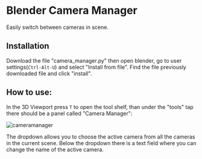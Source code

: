 # Blender Camera Manager
Easily switch between cameras in scene.

## Installation
Download the file "camera_manager.py" then open blender, go to user settings(`Ctrl-Alt-U`) and select "Install from file".
Find the file previously downloaded file and click "install".

## How to use:
In the 3D Viewport press `T` to open the tool shelf, than under the "tools" tap there should be a panel called "Camera Manager":


![cameramanager](https://cloud.githubusercontent.com/assets/6106360/24770597/191e10d0-1ad0-11e7-88ba-77bd5cc699e8.png)


The dropdown allows you to choose the active camera from all the cameras in the current scene.
Below the dropdown there is a text field where you can change the name of the active camera.
